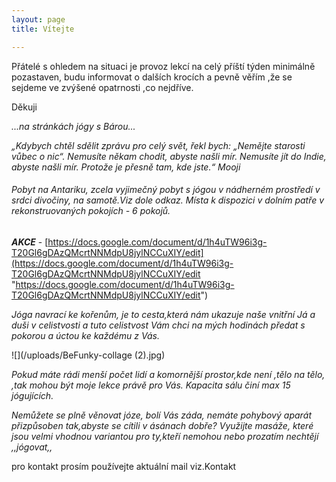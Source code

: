```yaml
---
layout: page
title: Vítejte

---
```

Přátelé s ohledem na situaci je provoz lekcí na celý příští týden minimálně pozastaven, budu informovat o dalších krocích a pevně věřím ,že se sejdeme ve zvýšené opatrnosti ,co nejdříve.

Děkuji

_...na stránkách jógy s Bárou..._

_„Kdybych chtěl sdělit zprávu pro celý svět, řekl bych: „Nemějte starosti vůbec o nic“. Nemusíte někam chodit, abyste našli mír. Nemusíte jít do Indie, abyste našli mír. Protože je přesně tam, kde jste.“ Mooji_

###### Pobyt na Antariku, zcela vyjimečný pobyt s jógou v nádherném prostředí v srdci divočiny, na samotě.Viz dole odkaz. Místa k dispozici v dolním patře v rekonstruovaných pokojích - 6 pokojů.

**_AKCE_**  - [https://docs.google.com/document/d/1h4uTW96i3g-T20Gl6gDAzQMcrtNNMdpU8jylNCCuXIY/edit](https://docs.google.com/document/d/1h4uTW96i3g-T20Gl6gDAzQMcrtNNMdpU8jylNCCuXIY/edit "https://docs.google.com/document/d/1h4uTW96i3g-T20Gl6gDAzQMcrtNNMdpU8jylNCCuXIY/edit")

_Jóga navrací ke kořenům, je to cesta,která nám ukazuje naše vnitřní Já a duši v celistvosti a tuto celistvost Vám chci na mých hodinách předat s pokorou a úctou ke každému z Vás._

![](/uploads/BeFunky-collage (2).jpg)

_Pokud máte rádi menší počet lidí a komornější prostor,kde není ,tělo na tělo, ,tak mohou být moje lekce právě pro Vás. Kapacita sálu činí max 15 jógujících._

_Nemůžete se plně věnovat józe, bolí Vás záda, nemáte pohybový aparát přizpůsoben tak,abyste se cítili v ásánach dobře? Využijte masáže, které jsou velmi vhodnou variantou pro ty,kteří nemohou nebo prozatím nechtějí ,,jógovat,,_

pro kontakt prosím používejte aktuální mail viz.Kontakt